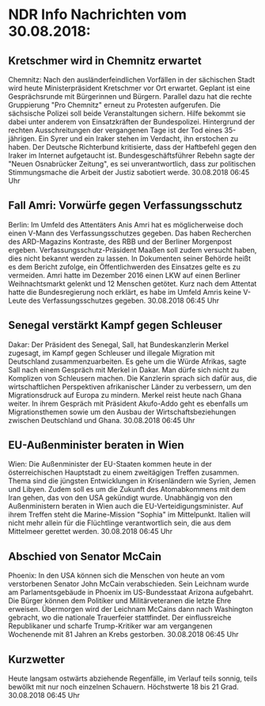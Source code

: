 # NDR Info Nachrichten vom 30.08.2018:


## Kretschmer wird in Chemnitz erwartet
Chemnitz: Nach den ausländerfeindlichen Vorfällen in der sächischen Stadt wird heute Ministerpräsident Kretschmer vor Ort erwartet. Geplant ist eine Gesprächsrunde mit Bürgerinnen und Bürgern. Parallel dazu hat die rechte Gruppierung "Pro Chemnitz" erneut zu Protesten aufgerufen. Die sächsische Polizei soll beide Veranstaltungen sichern. Hilfe bekommt sie dabei unter anderem von Einsatzkräften der Bundespolizei. Hintergrund der rechten Ausschreitungen der vergangenen Tage ist der Tod eines 35-jährigen. Ein Syrer und ein Iraker stehen im Verdacht, ihn erstochen zu haben. Der Deutsche Richterbund kritisierte, dass der Haftbefehl gegen den Iraker im Internet aufgetaucht ist. Bundesgeschäftsführer Rebehn sagte der "Neuen Osnabrücker Zeitung", es sei unverantwortlich, dass zur politischen Stimmungsmache die Arbeit der Justiz sabotiert werde. 30.08.2018 06:45 Uhr 

## Fall Amri: Vorwürfe gegen Verfassungsschutz
Berlin: Im Umfeld des Attentäters Anis Amri hat es möglicherweise doch einen V-Mann des Verfassungsschutzes gegeben. Das haben Recherchen des ARD-Magazins Kontraste, des RBB und der Berliner Morgenpost ergeben. Verfassungsschutz-Präsident Maaßen soll zudem versucht haben, dies nicht bekannt werden zu lassen. In Dokumenten seiner Behörde heißt es dem Bericht zufolge, ein Öffentlichwerden des Einsatzes gelte es zu vermeiden. Amri hatte im Dezember 2016 einen LKW auf einen Berliner Weihnachtsmarkt gelenkt und 12 Menschen getötet. Kurz nach dem Attentat hatte die Bundesregierung noch erklärt, es habe im Umfeld Amris keine V-Leute des Verfassungsschutzes gegeben. 30.08.2018 06:45 Uhr 

## Senegal verstärkt Kampf gegen Schleuser
Dakar: Der Präsident des Senegal, Sall, hat Bundeskanzlerin Merkel zugesagt, im Kampf gegen Schleuser und illegale Migration mit Deutschland zusammenzuarbeiten. Es gehe um die Würde Afrikas, sagte Sall nach einem Gespräch mit Merkel in Dakar. Man dürfe sich nicht zu Komplizen von Schleusern machen. Die Kanzlerin sprach sich dafür aus, die wirtschaftlichen Perspektiven afrikanischer Länder zu verbessern, um den Migrationsdruck auf Europa zu mindern. Merkel reist heute nach Ghana weiter. In ihrem Gespräch mit Präsident Akufo-Addo geht es ebenfalls um Migrationsthemen sowie um den Ausbau der Wirtschaftsbeziehungen zwischen Deutschland und Ghana. 30.08.2018 06:45 Uhr 

## EU-Außenminister beraten in Wien
Wien: Die Außenminister der EU-Staaten kommen heute in der österreichischen Hauptstadt zu einem zweitägigen Treffen zusammen. Thema sind die jüngsten Entwicklungen in Krisenländern wie Syrien, Jemen und Libyen. Zudem soll es um die Zukunft des Atomabkommens mit dem Iran gehen, das von den USA gekündigt wurde. Unabhängig von den Außenministern beraten in Wien auch die EU-Verteidigungsminister. Auf ihrem Treffen steht die Marine-Mission "Sophia" im Mittelpunkt. Italien will nicht mehr allein für die Flüchtlinge verantwortlich sein, die aus dem Mittelmeer gerettet werden. 30.08.2018 06:45 Uhr 

## Abschied von Senator McCain
Phoenix: In den USA können sich die Menschen von heute an vom verstorbenen Senator John McCain verabschieden. Sein Leichnam wurde am Parlamentsgebäude in Phoenix im US-Bundesstaat Arizona aufgebahrt. Die Bürger können dem Politiker und Militärveteranen die letzte Ehre erweisen. Übermorgen wird der Leichnam McCains dann nach Washington gebracht, wo die nationale Trauerfeier stattfindet. Der einflussreiche Republikaner und scharfe Trump-Kritiker war am vergangenen Wochenende mit 81 Jahren an Krebs gestorben. 30.08.2018 06:45 Uhr 

## Kurzwetter
Heute langsam ostwärts abziehende Regenfälle, im Verlauf teils sonnig, teils bewölkt mit nur noch einzelnen Schauern. Höchstwerte 18 bis 21 Grad. 30.08.2018 06:45 Uhr 
